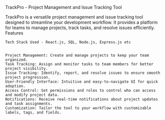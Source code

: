 TrackPro - Project Management and Issue Tracking Tool

TrackPro is a versatile project management and issue tracking tool designed to streamline your development workflow. It provides a platform for teams to manage projects, track tasks, and resolve issues efficiently.
Features

    Tech Stack Used - React.js, SQL, Node.js, Express.js etc


    Project Management: Create and manage projects to keep your team organized.
    Task Tracking: Assign and monitor tasks to team members for better project visibility.
    Issue Tracking: Identify, report, and resolve issues to ensure smooth project progression.
    User-Friendly Interface: Intuitive and easy-to-navigate UI for quick adoption.
    Access Control: Set permissions and roles to control who can access and modify project data.
    Notifications: Receive real-time notifications about project updates and task assignments.
    Customization: Tailor the tool to your workflow with customizable labels, tags, and fields.
